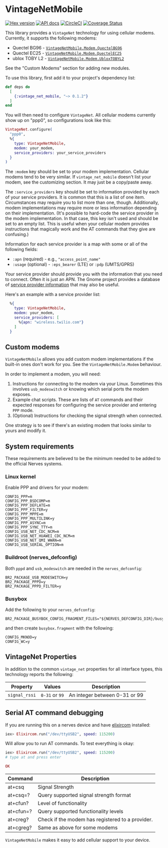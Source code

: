 # VintageNetMobile

[![Hex version](https://img.shields.io/hexpm/v/vintage_net_mobile.svg "Hex version")](https://hex.pm/packages/vintage_net_mobile)
[![API docs](https://img.shields.io/hexpm/v/vintage_net_mobile.svg?label=hexdocs "API docs")](https://hexdocs.pm/vintage_net_mobile/VintageNetMobile.html)
[![CircleCI](https://circleci.com/gh/nerves-networking/vintage_net_mobile.svg?style=svg)](https://circleci.com/gh/nerves-networking/vintage_net_mobile)
[![Coverage Status](https://coveralls.io/repos/github/nerves-networking/vintage_net_mobile/badge.svg?branch=master)](https://coveralls.io/github/nerves-networking/vintage_net_mobile?branch=master)

This library provides a `VintageNet` technology for using cellular modems.
Currently, it supports the following modems:

* Quectel BG96 - [`VintageNetMobile.Modem.QuectelBG96`](https://www.quectel.com/product/bg96.htm)
* Quectel EC25 - [`VintageNetMobile.Modem.QuectelEC25`](https://www.quectel.com/product/ec25.htm)
* ublox TOBY L2 - [`VintageNetMobile.Modem.UbloxTOBYL2`](https://www.u-blox.com/en/product/toby-l2-series)

See the "Custom Modems" section for adding new modules.

To use this library, first add it to your project's dependency list:

```elixir
def deps do
  [
    {:vintage_net_mobile, "~> 0.1.2"}
  ]
end
```

You will then need to configure `VintageNet`. All cellular modems currently show
up on "ppp0", so configurations look like this:

```elixir
VintageNet.configure(
  "ppp0",
  %{
    type: VintageNetMobile,
    modem: your_modem,
    service_providers: your_service_providers
  }
)
```

The `:modem` key should be set to your modem implementation. Cellular modems
tend to be very similar. If `vintage_net_mobile` doesn't list your modem, see
the customizing section. It may just be a copy/paste away.

The `:service_providers` key should be set to information provided by each of
your service providers. It is common that this is a list of one item.
Circumstances may require you to list more than one, though. Additionally, modem
implementations may require more or less information depending on their
implementation. (It's possible to hard-code the service provider in the modem
implementation. In that case, this key isn't used and should be set to an empty
list. This is useful when your cellular modem provides instructions that
magically work and the AT commands that they give are confusing.)

Information for each service provider is a map with some or all of the following
fields:

* `:apn` (required) - e.g., `"access_point_name"`
* `:usage` (optional) - `:eps_bearer` (LTE) or `:pdp` (UMTS/GPRS)

Your service provider should provide you with the information that you need to
connect. Often it is just an APN. The Gnome project provides a database of
[service provider
information](https://wiki.gnome.org/Projects/NetworkManager/MobileBroadband/ServiceProviders)
that may also be useful.

Here's an example with a service provider list:

```elixir
  %{
    type: VintageNetMobile,
    modem: your_modem,
    service_providers: [
      %{apn: "wireless.twilio.com"}
    ]
  }
```

## Custom modems

`VintageNetMobile` allows you add custom modem implementations if the built-in
ones don't work for you. See the `VintageNetMobile.Modem` behaviour.

In order to implement a modem, you will need:

1. Instructions for connecting to the modem via your Linux. Sometimes this
   involves `usb_modeswitch` or knowing which serial ports the modem exposes.
2. Example chat scripts. These are lists of `AT` commands and their expected
   responses for configuring the service provider and entering `PPP` mode.
3. (Optional) Instructions for checking the signal strength when connected.

One strategy is to see if there's an existing modem that looks similar to yours
and modify it.

## System requirements

These requirements are believed to be the minimum needed to be added to the
official Nerves systems.

### Linux kernel

Enable PPP and drivers for your modem:

```text
CONFIG_PPP=m
CONFIG_PPP_BSDCOMP=m
CONFIG_PPP_DEFLATE=m
CONFIG_PPP_FILTER=y
CONFIG_PPP_MPPE=m
CONFIG_PPP_MULTILINK=y
CONFIG_PPP_ASYNC=m
CONFIG_PPP_SYNC_TTY=m
CONFIG_USB_NET_CDC_NCM=m
CONFIG_USB_NET_HUAWEI_CDC_NCM=m
CONFIG_USB_NET_QMI_WWAN=m
CONFIG_USB_SERIAL_OPTION=m
```

### Buildroot (nerves_defconfig)

Both `pppd` and `usb_modeswitch` are needed in the `nerves_defconfig`:

```text
BR2_PACKAGE_USB_MODESWITCH=y
BR2_PACKAGE_PPPD=y
BR2_PACKAGE_PPPD_FILTER=y
```

### Busybox

Add the following to your `nerves_defconfig`:

```text
BR2_PACKAGE_BUSYBOX_CONFIG_FRAGMENT_FILES="${NERVES_DEFCONFIG_DIR}/busybox.fragment"
```

and then create `busybox.fragment` with the following:

```text
CONFIG_MKNOD=y
CONFIG_WC=y
```

## VintageNet Properties

In addition to the common `vintage_net` properties for all interface types, this technology reports the following:

| Property      | Values         | Description                   |
| ------------- | -------------- | ----------------------------- |
| `signal_rssi` | `0-31` or `99` | An integer between 0-31 or 99 |

## Serial AT command debugging

If you are running this on a nerves device and have
[elixircom](https://github.com/mattludwigs/elixircom) installed:

```elixir
iex> Elixircom.run("/dev/ttyUSB2", speed: 115200)
```

Will allow you to run AT commands. To test everything is okay:

```elixir
iex> Elixircom.run("/dev/ttyUSB2", speed: 115200)
# type at and press enter

OK
```

| Command   | Description                                      |
| --------- | ------------------------------------------------ |
| at+csq    | Signal Strength                                  |
| at+csq=?  | Query supported signal strength format           |
| at+cfun?  | Level of functionality                           |
| at+cfun=? | Query supported functionality levels             |
| at+creg?  | Check if the modem has registered to a provider. |
| at+cgreg? | Same as above for some modems                    |

`VintageNetMobile` makes it easy to add cellular support to your device.
